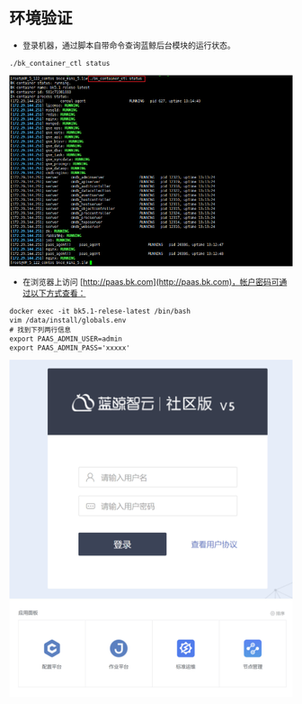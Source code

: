 # 环境验证

- 登录机器，通过脚本自带命令查询蓝鲸后台模块的运行状态。
```shell
./bk_container_ctl status
```
![check_emv](./../images/check_env.png)

- 在浏览器上访问 [http://paas.bk.com](http://paas.bk.com)，帐户密码可通过以下方式查看：
```shell
docker exec -it bk5.1-relese-latest /bin/bash
vim /data/install/globals.env
# 找到下列两行信息
export PAAS_ADMIN_USER=admin
export PAAS_ADMIN_PASS='xxxxx'
```
![login](../images/login_page.png)
![bk_work](../images/bk_work.png)